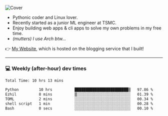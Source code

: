 ![Cover](https://i.imgur.com/BmnIp4h.jpg)

- Pythonic coder and Linux lover.
- Recently started as a junior ML engineer at TSMC.
- Enjoy building web apps & cli apps to solve my own problems in my free time.
- _(mutters) I use Arch btw..._

👉️ [My Website](https://whoosh.blog/@hank), which is hosted on the blogging service that I built!

---

### 💻 Weekly (after-hour) dev times

<!--START_SECTION:waka-->

```txt
Total Time: 10 hrs 13 mins

Python         10 hrs          ████████████████████████▒   97.86 %
Ezhil          8 mins          ▒░░░░░░░░░░░░░░░░░░░░░░░░   01.39 %
TOML           2 mins          ░░░░░░░░░░░░░░░░░░░░░░░░░   00.34 %
shell script   1 min           ░░░░░░░░░░░░░░░░░░░░░░░░░   00.28 %
Bash           0 secs          ░░░░░░░░░░░░░░░░░░░░░░░░░   00.10 %
```

<!--END_SECTION:waka-->
